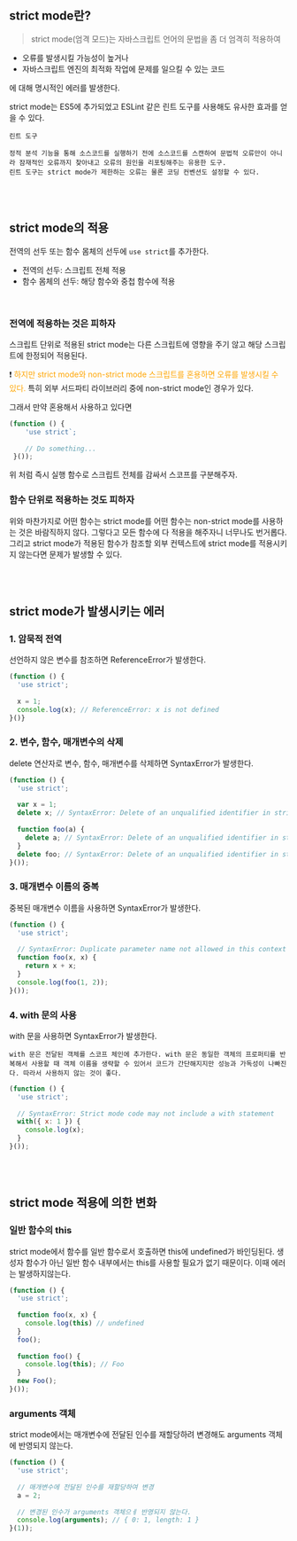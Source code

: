 ## strict mode란?
> strict mode(엄격 모드)는 자바스크립트 언어의 문법을 좀 더 엄격히 적용하여 
- 오류를 발생시킬 가능성이 높거나 
- 자바스크립트 엔진의 최적화 작업에 문제를 일으킬 수 있는 코드
>
에 대해 명시적인 에러를 발생한다.

strict mode는 ES5에 추가되었고 ESLint 같은 린트 도구를 사용해도 유사한 효과를 얻을 수 있다.
```
린트 도구

정적 분석 기능을 통해 소스코드를 실행하기 전에 소스코드를 스캔하여 문법적 오류만이 아니라 잠재적인 오류까지 찾아내고 오류의 원인을 리포팅해주는 유용한 도구.
린트 도구는 strict mode가 제한하는 오류는 물론 코딩 컨벤션도 설정할 수 있다.
```

<br>
<br>

## strict mode의 적용
전역의 선두 또는 함수 몸체의 선두에 `use strict`를 추가한다.

   - 전역의 선두: 스크립트 전체 적용
   - 함수 몸체의 선두: 해당 함수와 중첩 함수에 적용  
   <br>
   
### 전역에 적용하는 것은 피하자
스크립트 단위로 적용된 strict mode는 다른 스크립트에 영향을 주기 않고 해당 스크립트에 한정되어 적용된다.

❗️ <span style='color: orange'>하지만 strict mode와 non-strict mode 스크립트를 혼용하면 오류를 발생시킬 수 있다.</span>
특히 외부 서드파티 라이브러리 중에 non-strict mode인 경우가 있다.

그래서 만약 혼용해서 사용하고 있다면
```js
(function () {
	'use strict`;
    
    // Do something...
 }());
```
위 처럼 즉시 실행 함수로 스크립트 전체를 감싸서 스코프를 구분해주자.
 <br>

### 함수 단위로 적용하는 것도 피하자
위와 마찬가지로 어떤 함수는 strict mode를 어떤 함수는 non-strict mode를 사용하는 것은 바람직하지 않다.
그렇다고 모든 함수에 다 적용을 해주자니 너무나도 번거롭다.
그리고 strict mode가 적용된 함수가 참조할 외부 컨텍스트에 strict mode를 적용시키지 않는다면 문제가 발생할 수 있다.

<br>
<br>

## strict mode가 발생시키는 에러
### 1. 암묵적 전역
선언하지 않은 변수를 참조하면 ReferenceError가 발생한다.
```js
(function () {
  'use strict';
  
  x = 1;
  console.log(x); // ReferenceError: x is not defined
}()}
```

### 2. 변수, 함수, 매개변수의 삭제
delete 연산자로 변수, 함수, 매개변수를 삭제하면 SyntaxError가 발생한다.
```js
(function () {
  'use strict';
  
  var x = 1;
  delete x; // SyntaxError: Delete of an unqualified identifier in strict mode.
  
  function foo(a) {
    delete a; // SyntaxError: Delete of an unqualified identifier in strict mode.
  }
  delete foo; // SyntaxError: Delete of an unqualified identifier in strict mode.
}());
```

### 3. 매개변수 이름의 중복
중복된 매개변수 이름을 사용하면 SyntaxError가 발생한다.
```js
(function () {
  'use strict';
  
  // SyntaxError: Duplicate parameter name not allowed in this context
  function foo(x, x) {
    return x + x;
  }
  console.log(foo(1, 2));
}());
```

### 4. with 문의 사용
with 문을 사용하면 SyntaxError가 발생한다.
```
with 문은 전달된 객체를 스코프 체인에 추가한다. with 문은 동일한 객체의 프로퍼티를 반복해서 사용할 때 객체 이름을 생략할 수 있어서 코드가 간단해지지만 성능과 가독성이 나빠진다. 따라서 사용하지 않는 것이 좋다.
```
```js
(function () {
  'use strict';
  
  // SyntaxError: Strict mode code may not include a with statement
  with({ x: 1 }) {
    console.log(x);
  }
}());
```
<br>
<br>

## strict mode 적용에 의한 변화
### 일반 함수의 this
strict mode에서 함수를 일반 함수로서 호출하면 this에 undefined가 바인딩된다. 생성자 함수가 아닌 일반 함수 내부에서는 this를 사용할 필요가 없기 때문이다. 이때 에러는 발생하지않는다.
```js
(function () {
  'use strict';
  
  function foo(x, x) {
    console.log(this) // undefined
  }
  foo();
  
  function foo() {
    console.log(this); // Foo
  }
  new Foo();
}());
```

### arguments 객체
strict mode에서는 매개변수에 전달된 인수를 재할당하려 변경해도 arguments 객체에 반영되지 않는다.
```js
(function () {
  'use strict';
  
  // 매개변수에 전달된 인수를 재할당하여 변경
  a = 2;
  
  // 변경된 인수가 arguments 객체으ㅔ 반영되지 않는다.
  console.log(arguments); // { 0: 1, length: 1 }
}(1));
```
